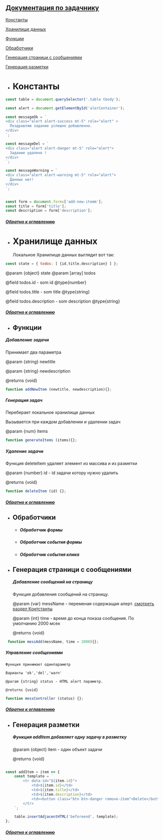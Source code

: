 
 <a name="home"/>

## [Документация по задачнику](#home) 

<a name="const"/>

[Константы](#const)

[Хранилище данных](#Хранилище)
 
[Функции](#Функции) 

[Обработчики](#Обработчики)   
   
[Генерация страници с сообщениями](#Генерация)

[Генерация разметки](#разметка)
     
 <a name="const"/>

* #  Константы

```javascript
const table = document.querySelector('.table tbody');

const alert = document.getElementById('alerContainer');

const messageOk = `
<div class="alert alert-success mt-5" role="alert" >
  Поздравляю задание успешно добавленно.
</div>
`;

const messageDel = `
<div class="alert alert-danger mt-5" role="alert">
  Задание удалено !
</div>
`;

const messageWarning = `
<div class="alert alert-warning mt-5" role="alert">
  Данных нет!
</div>
`;


const form = document.forms['add-new-itemm'];
const title = form['title'];
const description = form['description'];
```

   ##### [Обратно к оглавлению](#home)

 <a name="Хранилище"/>

* #  Хранилище данных
    
   Локальное Хранилище данных выглядит вот так: 
    
    
```javascript
const state = { todos: [ {id,title,description} ] };
```

     
  @param {object} state
  @param [array] todos
     
  @field todos.id - som id @type{number}
  
  @field todos.title - som title @type{string}
  
  @field todos.description - som description @type{string}
  
  
    
   ##### [Обратно к оглавлению](#home)
   
 <a name="Функции"/>

* ## Функции





##### Добавление задачи
    
   Принимает два параметра 
    
   @param {string}   newtitle
 
   @param {string}   newdescription
 
   @returns {void}
 
```javascript
function addNewItem (newtitle, newdescription){};
```
    
    
    
##### Генерация задач
   
   Переберает локальное хранилище данных
   
   Вызывается при каждом добавлении и удалении задач
   
   @param {num} items
   
 ```javascript
 function generateItems (items){};
 ```
    
    
   ##### Удаление задачи
   
   Функция deleteItem удаляет элемент из массива и из разметки
    
   @param {number} id - id задачи котору нужно удалить
    
   @returns {void}  
        
        
 ```javascript
 function deleteItem (id) {};
 ```              

   ##### [Обратно к оглавлению](#home)


 <a name="Обработчики"/>

* ## Обработчики
    * ##### Обработчик формы
    * ##### Обработчик события формы
    * ##### Обработчик события клика

 <a name="Генерация"/>

* ## Генерация страници с сообщениями


   ##### Добавление сообщений на страницу
     
    Функция добавления сообщений на страницу.
     
    @param {var} messName - переменая содержащая алерт. [смотреть раздел Контстанты](#const)
      
    @param {int} time - время до конца показа сообщения. По умолчанию 2000 мсек
       
    @returns {void}
            
           
```javascript
 function messAdd(messName, time = 2000){};
```   


   ##### Управление сообщениями

    Функция принимает одинпараметр
 
    Варианты 'ok','del','warn'
 
    @param {string} status - HTML alert параметр.
  
    @returns {void}

```javascript
function messController (status) {};
```



   ##### [Обратно к оглавлению](#home)
   
 <a name="разметка"/>
 
 * ## Генерация разметки  
   
   
   ##### Функция addItem добавляет одну задачу в разметку
    
    @param {object} item - один объект задачи
    
    @returns {void}
   
   
```javascript

const addItem = item => {
    const template = `
        <tr data-id="${item.id}">
            <td>${item.id}</td>
            <td>${item.title}</td>
            <td>${item.description}</td>
            <td><button class="btn btn-danger remove-item">Delete</button></td>
        </tr>
    `;

    table.insertAdjacentHTML('beforeend', template);
};

```   
   
   
   ##### [Обратно к оглавлению](#home)